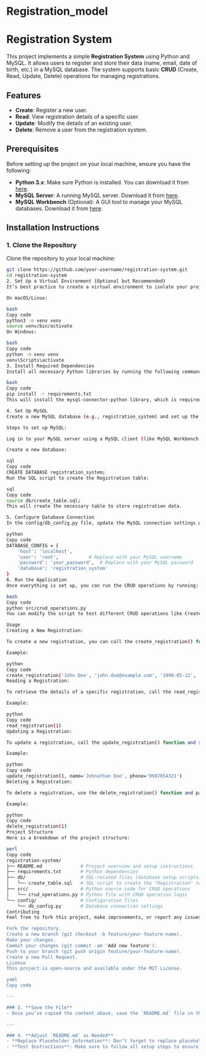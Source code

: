 # Registration_model
# Registration System

This project implements a simple **Registration System** using Python and MySQL. It allows users to register and store their data (name, email, date of birth, etc.) in a MySQL database. The system supports basic **CRUD** (Create, Read, Update, Delete) operations for managing registrations.

## Features

- **Create**: Register a new user.
- **Read**: View registration details of a specific user.
- **Update**: Modify the details of an existing user.
- **Delete**: Remove a user from the registration system.

## Prerequisites

Before setting up the project on your local machine, ensure you have the following:

- **Python 3.x**: Make sure Python is installed. You can download it from [here](https://www.python.org/downloads/).
- **MySQL Server**: A running MySQL server. Download it from [here](https://dev.mysql.com/downloads/installer/).
- **MySQL Workbench** (Optional): A GUI tool to manage your MySQL databases. Download it from [here](https://dev.mysql.com/downloads/workbench/).

## Installation Instructions

### 1. Clone the Repository

Clone the repository to your local machine:

```bash
git clone https://github.com/your-username/registration-system.git
cd registration-system
2. Set Up a Virtual Environment (Optional but Recommended)
It’s best practice to create a virtual environment to isolate your project dependencies. Run the following commands to create and activate the virtual environment.

On macOS/Linux:

bash
Copy code
python3 -m venv venv
source venv/bin/activate
On Windows:

bash
Copy code
python -m venv venv
venv\Scripts\activate
3. Install Required Dependencies
Install all necessary Python libraries by running the following command:

bash
Copy code
pip install -r requirements.txt
This will install the mysql-connector-python library, which is required to connect to the MySQL database.

4. Set Up MySQL
Create a new MySQL database (e.g., registration_system) and set up the table. You can do this by running the SQL script provided in db/create_table.sql.

Steps to set up MySQL:

Log in to your MySQL server using a MySQL client (like MySQL Workbench or the command line).

Create a new database:

sql
Copy code
CREATE DATABASE registration_system;
Run the SQL script to create the Registration table:

sql
Copy code
source db/create_table.sql;
This will create the necessary table to store registration data.

5. Configure Database Connection
In the config/db_config.py file, update the MySQL connection settings with your database credentials:

python
Copy code
DATABASE_CONFIG = {
    'host': 'localhost',
    'user': 'root',           # Replace with your MySQL username
    'password': 'your_password',  # Replace with your MySQL password
    'database': 'registration_system'
}
6. Run the Application
Once everything is set up, you can run the CRUD operations by running:

bash
Copy code
python src/crud_operations.py
You can modify the script to test different CRUD operations like Create, Read, Update, or Delete.

Usage
Creating a New Registration:

To create a new registration, you can call the create_registration() function, which will insert a new user record into the database.

Example:

python
Copy code
create_registration('John Doe', 'john.doe@example.com', '1990-05-12', '1234567890', '123 Main St')
Reading a Registration:

To retrieve the details of a specific registration, call the read_registration() function with the user’s ID.

Example:

python
Copy code
read_registration(1)
Updating a Registration:

To update a registration, call the update_registration() function and specify the ID of the user you want to update.

Example:

python
Copy code
update_registration(1, name='Johnathan Doe', phone='0987654321')
Deleting a Registration:

To delete a registration, use the delete_registration() function and pass in the ID of the registration you wish to remove.

Example:

python
Copy code
delete_registration(1)
Project Structure
Here is a breakdown of the project structure:

perl
Copy code
registration-system/
├── README.md              # Project overview and setup instructions
├── requirements.txt       # Python dependencies
├── db/                    # SQL-related files (database setup scripts)
│   └── create_table.sql   # SQL script to create the "Registration" table
├── src/                   # Python source code for CRUD operations
│   └── crud_operations.py # Python file with CRUD operation logic
└── config/                # Configuration files
    └── db_config.py       # Database connection settings
Contributing
Feel free to fork this project, make improvements, or report any issues. If you'd like to contribute, please follow the steps below:

Fork the repository.
Create a new branch (git checkout -b feature/your-feature-name).
Make your changes.
Commit your changes (git commit -am 'Add new feature').
Push to your branch (git push origin feature/your-feature-name).
Create a new Pull Request.
License
This project is open-source and available under the MIT License.

yaml
Copy code

---

### 3. **Save the File**
- Once you’ve copied the content above, save the `README.md` file in the root directory of your project (in the `registration-system` directory).

---

### 4. **Adjust `README.md` as Needed**
- **Replace Placeholder Information**: Don’t forget to replace placeholders like `your-username` with your actual GitHub username or project-specific information (e.g., `root`, `your_password`, and `your_database`).
- **Test Instructions**: Make sure to follow all setup steps to ensure they work correctly for your specific environment.
